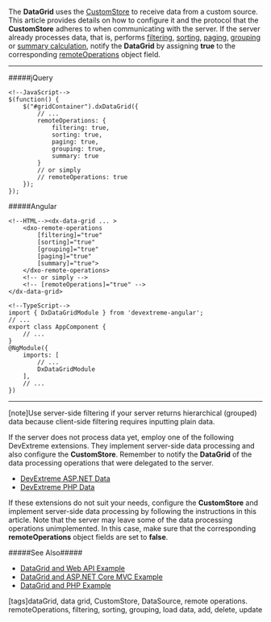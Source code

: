 The **DataGrid** uses the [CustomStore](/api-reference/30%20Data%20Layer/CustomStore '/Documentation/ApiReference/Data_Layer/CustomStore/') to receive data from a custom source. This article provides details on how to configure it and the protocol that the **CustomStore** adheres to when communicating with the server. If the server already processes data, that is, performs [filtering](/concepts/05%20Widgets/DataGrid/30%20Filtering%20and%20Searching '/Documentation/Guide/Widgets/DataGrid/Filtering_and_Searching/'), [sorting](/concepts/05%20Widgets/DataGrid/25%20Sorting '/Documentation/Guide/Widgets/DataGrid/Sorting/'), [paging](/api-reference/10%20UI%20Widgets/dxDataGrid/1%20Configuration/paging '/Documentation/ApiReference/UI_Widgets/dxDataGrid/Configuration/paging/'), [grouping](/concepts/05%20Widgets/DataGrid/45%20Grouping '/Documentation/Guide/Widgets/DataGrid/Grouping/') or [summary calculation](/concepts/05%20Widgets/DataGrid/65%20Summaries '/Documentation/Guide/Widgets/DataGrid/Summaries/'), notify the **DataGrid** by assigning **true** to the corresponding [remoteOperations](/api-reference/10%20UI%20Widgets/dxDataGrid/1%20Configuration/remoteOperations '/Documentation/ApiReference/UI_Widgets/dxDataGrid/Configuration/remoteOperations/') object field. 

---

#####jQuery

    <!--JavaScript-->
    $(function() {
        $("#gridContainer").dxDataGrid({ 
            // ...
            remoteOperations: {
                filtering: true,
                sorting: true,
                paging: true,
                grouping: true,
                summary: true
            }
            // or simply
            // remoteOperations: true
        });
    }); 

#####Angular

    <!--HTML--><dx-data-grid ... >
        <dxo-remote-operations
            [filtering]="true"
            [sorting]="true"
            [grouping]="true"
            [paging]="true"
            [summary]="true"> 
        </dxo-remote-operations>
        <!-- or simply -->
        <!-- [remoteOperations]="true" -->
    </dx-data-grid>

    <!--TypeScript-->
    import { DxDataGridModule } from 'devextreme-angular';
    // ...
    export class AppComponent {
        // ...
    }
    @NgModule({
        imports: [
            // ...
            DxDataGridModule
        ],
        // ...
    })

---

[note]Use server-side filtering if your server returns hierarchical (grouped) data because client-side filtering requires inputting plain data.

If the server does not process data yet, employ one of the following DevExtreme extensions. They implement server-side data processing and also configure the **CustomStore**. Remember to notify the **DataGrid** of the data processing operations that were delegated to the server.

- [DevExtreme ASP.NET Data](https://github.com/DevExpress/DevExtreme.AspNet.Data)
- [DevExtreme PHP Data](https://github.com/DevExpress/DevExtreme-PHP-Data)

If these extensions do not suit your needs, configure the **CustomStore** and implement server-side data processing by following the instructions in this article. Note that the server may leave some of the data processing operations unimplemented. In this case, make sure that the corresponding **remoteOperations** object fields are set to **false**.

#####See Also#####
- [DataGrid and Web API Example](https://github.com/DevExpress/devextreme-examples/tree/17_1/datagrid-webapi)
- [DataGrid and ASP.NET Core MVC Example](https://github.com/DevExpress/DevExtreme.AspNet.Data/tree/master/net)
- [DataGrid and PHP Example](https://github.com/DevExpress/DevExtreme-PHP-Data/tree/master/example)

[tags]dataGrid, data grid, CustomStore, DataSource, remote operations. remoteOperations, filtering, sorting, grouping, load data, add, delete, update
